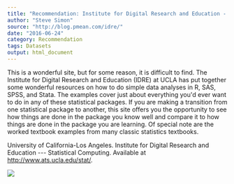 ```yaml
---
title: "Recommendation: Institute for Digital Research and Education - Statistical Computing"
author: "Steve Simon"
source: "http://blog.pmean.com/idre/"
date: "2016-06-24"
category: Recommendation
tags: Datasets
output: html_document
---
```


This is a wonderful site, but for some reason, it is difficult to find.
The Institute for Digital Research and Education (IDRE) at UCLA has put
together some wonderful resources on how to do simple data analyses in
R, SAS, SPSS, and Stata. The examples cover just about everything you'd
ever want to do in any of these statistical packages. If you are making
a transition from one statistical package to another, this site offers
you the opportunity to see how things are done in the package you know
well and compare it to how things are done in the package you are
learning. Of special note are the worked textbook examples from many
classic statistics textbooks.

<!---More--->

University of California-Los Angeles. Institute for Digital Research and
Education --- Statistical Computing. Available at
<http://www.ats.ucla.edu/stat/>.

![](../../../web/images/idre01.png)




